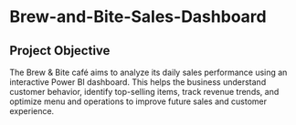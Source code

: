 # Brew-and-Bite-Sales-Dashboard

## Project Objective
The Brew & Bite café aims to analyze its daily sales performance using an interactive Power BI dashboard. This helps the business understand customer behavior, identify top-selling items, track revenue trends, and optimize menu and operations to improve future sales and customer experience.

